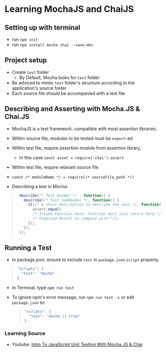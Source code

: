 # Learning MochaJS and ChaiJS

## Setting up with terminal
* run `npm init`
* run `npm install mocha chai --save-dev`


## Project setup
* Create `test` folder
  * By Default, Mocha looks for `test` folder.
* Be adviced to mimic `test` folder's structure according to the application's source folder
* Each source file should be accompanied with a test file

## Describing and Asserting with Mocha.JS & Chai.JS

* MochaJS is a test framework, compatible with most assertion libraries.
* Within source file, modules to be tested must be `export`-ed
* Within test file, require _assertion_ module from assertion library,
  * In this case `const asset = require('chai').assert`
* Within test file, require relavant source file
 * `const /* moduleName */ = require(/* sourceFile_path */)`


* Describing a test in Mocha:

> ```javascript
>  describe(/* Test_Header */ , function() {
>    describe(/* Test_SubHeader */, function() {
>      it(/* A short description to describe the test */, function() {
>        assert.equal(
>        /* Invoke Function here. Function must also return here */,
>        /* Expected Result to compare with */);
>      });
>    });
>  });
>  ```

## Running a Test
* In package.json, ensure to include `test` in `package.json` `script` property.

 > ```javascript
 > "scripts": {
 >   "test": "mocha"
 > }
 >```
 
* In Terminal, type `npm run test`
* To ignore npm's error message, run `npm run test -s` or edit `package.json` to:

  > ```javascript
  > "scripts": {
  >   "test": "mocha || true"
  > }
  > ```

### Learning Source
* Youtube: [Intro To JavaScript Unit Testing With Mocha JS & Chai](https://www.youtube.com/watch?v=MLTRHc5dk6s)
